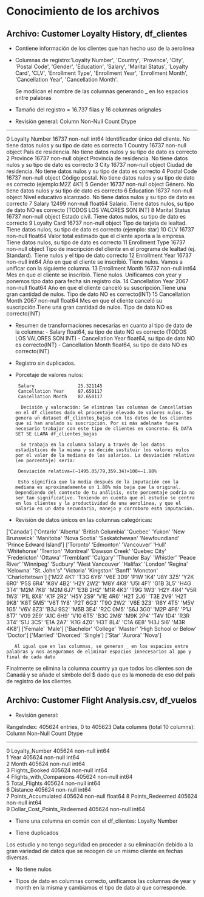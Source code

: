 
# Conocimiento de los archivos

## Archivo: Customer Loyalty History, df_clientes

- Contiene información de los clientes que han hecho uso de la aerolínea

- Columnas de registro:'Loyalty Number', 'Country', 'Province', 'City', 'Postal Code',
    'Gender', 'Education', 'Salary', 'Marital Status', 'Loyalty Card',
    'CLV', 'Enrollment Type', 'Enrollment Year', 'Enrollment Month',
    'Cancellation Year', 'Cancellation Month'.
    
    Se modiican el nombre de las columnas generando _ en lso espacios entre palabras

- Tamaño del registro = 16.737 filas y 16 columnas orignales

- Revisión general:
       Column              Non-Null Count  Dtype  
---  ------              --------------  -----  
 0   Loyalty Number      16737 non-null  int64      Identificador único del cliente. No tiene datos nulos y su tipo de dato es correcto
 1   Country             16737 non-null  object     País de residencia. No tiene datos nulos y su tipo de dato es correcto
 2   Province            16737 non-null  object     Provincia de residencia. No tiene datos nulos y su tipo de dato es correcto
 3   City                16737 non-null  object     Ciudad de residencia. No tiene datos nulos y su tipo de dato es correcto
 4   Postal Code         16737 non-null  object     Código postal. No tiene datos nulos y su tipo de dato es correcto (ejemplo:M2Z 4K1)
 5   Gender              16737 non-null  object     Género. No tiene datos nulos y su tipo de dato es correcto
 6   Education           16737 non-null  object     Nivel educativo alcanzado.  No tiene datos nulos y su tipo de dato es correcto
 7   Salary              12499 non-null  float64    Salario. Tiene datos nulos, su tipo de dato NO es correcto (TODOS LOS VALORES SON INT)
 8   Marital Status      16737 non-null  object     Estado civil.  Tiene datos nulos, su tipo de dato es correcto
 9   Loyalty Card        16737 non-null  object     Tipo de tarjeta de lealtad. Tiene datos nulos, su tipo de dato es correcto (ejemplo: star)
 10  CLV                 16737 non-null  float64    Valor total estimado que el cliente aporta a la empresa. Tiene datos nulos, su tipo de dato es correcto
 11  Enrollment Type     16737 non-null  object     Tipo de inscripción del cliente en el programa de lealtad (ej. Standard). Tiene nulos y el tipo de dato correcto
 12  Enrollment Year     16737 non-null  int64      Año en que el cliente se inscribió. Tiene nulos. Vamos a unificar con la siguiente columna.
 13  Enrollment Month    16737 non-null  int64      Mes en que el cliente se inscribió. Tiene nulos. Unificamos con year y ponemos tipo dato para fecha sin registro día.
 14  Cancellation Year   2067 non-null   float64    Año en que el cliente canceló su suscripción.Tiene una gran cantidad de nulos. Tipo de dato NO es correcto(INT)
 15  Cancellation Month  2067 non-null   float64    Mes en que el cliente canceló su suscripción.Tiene una gran cantidad de nulos. Tipo de dato NO es correcto(INT)

- Resumen de transformaciones necesarias en cuanto al tipo de dato de la columna:
       - Salary float64, su tipo de dato NO es correcto (TODOS LOS VALORES SON INT)
       - Cancellation Year float64, su tipo de dato NO es correcto(INT)
       - Cancellation Month float64, su tipo de dato NO es correcto(INT)


- Registro sin duplicados.

- Porcetaje de valores nulos:

       Salary                25.321145
       Cancellation Year     87.650117
       Cancellation Month    87.650117

        Decisión y valoración: Se eliminan las columnas de Cancellation en el df_clientes dado el procentaje elevado de valores nulos. Se genera un dataset df_clientes_bajas con los datos de los clientes que sí han anulado su suscripción. Por si más adelnate fuera necesario trabajar con este tipo de clientes en concreto. EL DATA SET SE LLAMA df_clientes_bajas

        Se trabaja en la columna Salary a través de los datos estadísticos de la misma y se decide sustituir los valores nulos por el valor de la mediana de los salarios. La desviación relativa (en porcentaje) sería:

       Desviación relativa=(−1495.05/79,359.34)×100≈−1.88%

       Esto significa que la media después de la imputación con la mediana es aproximadamente un 1.88% más baja que la original. Dependiendo del contexto de tu análisis, este porcentaje podría no ser tan significativo. Teniendo en cuenta que el estudio se centra en los clientes y la productividad de una aerolínea, y que el salario es un dato secundario, manejo y corroboro esta imputación.


- Revisión de datos únicos en las columnas categóricas:

['Canada']
['Ontario' 'Alberta' 'British Columbia' 'Quebec' 'Yukon' 'New Brunswick'
 'Manitoba' 'Nova Scotia' 'Saskatchewan' 'Newfoundland'
 'Prince Edward Island']
['Toronto' 'Edmonton' 'Vancouver' 'Hull' 'Whitehorse' 'Trenton' 'Montreal'
 'Dawson Creek' 'Quebec City' 'Fredericton' 'Ottawa' 'Tremblant' 'Calgary'
 'Thunder Bay' 'Whistler' 'Peace River' 'Winnipeg' 'Sudbury'
 'West Vancouver' 'Halifax' 'London' 'Regina' 'Kelowna' "St. John's"
 'Victoria' 'Kingston' 'Banff' 'Moncton' 'Charlottetown']
['M2Z 4K1' 'T3G 6Y6' 'V6E 3D9' 'P1W 1K4' 'J8Y 3Z5' 'Y2K 6R0' 'P5S 6R4'
 'K8V 4B2' 'H2Y 2W2' 'M8Y 4K8' 'U5I 4F1' 'G1B 3L5' 'H4G 3T4' 'M2M 7K8'
 'M2M 6J7' 'E3B 2H2' 'M1R 4K3' 'T9G 1W3' 'H2Y 4R4' 'V5R 1W3' 'P1L 8X8'
 'K1F 2R2' 'H5Y 2S9' 'V1E 4R6' 'H2T 2J6' 'T3E 2V9' 'H2T 9K8' 'K8T 5M5'
 'V6T 1Y8' 'P2T 6G3' 'T9O 2W2' 'V6E 3Z3' 'R6Y 4T5' 'M5V 1G5' 'V6V 8Z3'
 'B3J 9S2' 'M5B 3E4' 'R2C 0M5' 'S6J 3G0' 'M2P 4F6' 'P1J 8T7' 'V09 2E9'
 'A1C 6H9' 'V10 6T5' 'B3C 2M8' 'M9K 2P4' 'T4V 1D4' 'R3R 3T4' 'S1J 3C5'
 'E1A 2A7' 'K1G 4Z0' 'H3T 8L4' 'C1A 6E8' 'H3J 5I6' 'M3R 4K8']
['Female' 'Male']
['Bachelor' 'College' 'Master' 'High School or Below' 'Doctor']
['Married' 'Divorced' 'Single']
['Star' 'Aurora' 'Nova']

       Al igual que en las columnas, se generan _ en los espacios entre palabras y nos aseguramos de eliminar espacios innecesarios al ppo y final de cada dato

Finalmente se elimina la columna country ya que todos los clientes son de Canadá y se añade el símbolo del $ dado que es la moneda de eso del país de registro de los clientes.

## Archivo: Customer Flight Analysis.csv, df_vuelos

- Revisión general:

RangeIndex: 405624 entries, 0 to 405623
Data columns (total 10 columns):
        Column                       Non-Null Count   Dtype  
---  ------                       --------------   -----  
 0   Loyalty_Number               405624 non-null  int64  
 1   Year                         405624 non-null  int64  
 2   Month                        405624 non-null  int64  
 3   Flights_Booked               405624 non-null  int64  
 4   Flights_with_Companions      405624 non-null  int64  
 5   Total_Flights                405624 non-null  int64  
 6   Distance                     405624 non-null  int64  
 7   Points_Accumulated           405624 non-null  float64
 8   Points_Redeemed              405624 non-null  int64  
 9   Dollar_Cost_Points_Redeemed  405624 non-null  int64  

- Tiene una columna en común con el df_clientes: Loyalty Number

- Tiene duplicados

Los estudio y no tengo seguridad en proceder a su eliminación debido a la gran variedad de datos que se recogen de un mismo cliente en fechas diversas.

- No tiene nulos

- Tipos de dato en columnas correcto, unificamos las columnas de year y month en la misma y cambiamos el tipo de dato al que corresponde.
